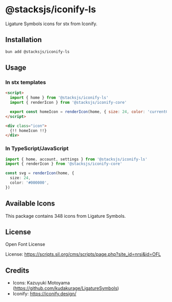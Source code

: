 # @stacksjs/iconify-ls

Ligature Symbols icons for stx from Iconify.

## Installation

```bash
bun add @stacksjs/iconify-ls
```

## Usage

### In stx templates

```html
<script>
  import { home } from '@stacksjs/iconify-ls'
  import { renderIcon } from '@stacksjs/iconify-core'

  export const homeIcon = renderIcon(home, { size: 24, color: 'currentColor' })
</script>

<div class="icon">
  {!! homeIcon !!}
</div>
```

### In TypeScript/JavaScript

```typescript
import { home, account, settings } from '@stacksjs/iconify-ls'
import { renderIcon } from '@stacksjs/iconify-core'

const svg = renderIcon(home, {
  size: 24,
  color: '#000000',
})
```

## Available Icons

This package contains 348 icons from Ligature Symbols.

## License

Open Font License

License: https://scripts.sil.org/cms/scripts/page.php?site_id=nrsi&id=OFL

## Credits

- Icons: Kazuyuki Motoyama (https://github.com/kudakurage/LigatureSymbols)
- Iconify: https://iconify.design/
